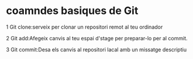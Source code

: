 # coamndes basiques de Git

1 Git clone:serveix per clonar un repositori remot al teu ordinador 


2 Git add:Afegeix canvis al teu espai d'stage per preparar-lo per al commit.


3 Git commit:Desa els canvis al repositori lacal amb un missatge descriptiu




